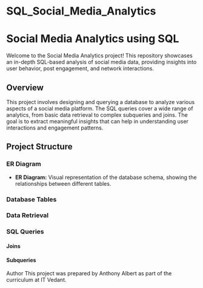 # SQL_Social_Media_Analytics
# Social Media Analytics using SQL
Welcome to the Social Media Analytics project! This repository showcases an in-depth SQL-based analysis of social media data, providing insights into user behavior, post engagement, and network interactions.
## Overview

This project involves designing and querying a database to analyze various aspects of a social media platform. The SQL queries cover a wide range of analytics, from basic data retrieval to complex subqueries and joins. The goal is to extract meaningful insights that can help in understanding user interactions and engagement patterns.

## Project Structure
### ER Diagram
- **ER Diagram:** Visual representation of the database schema, showing the relationships between different tables.

### Database Tables

### Data Retrieval

### SQL Queries

#### Joins

#### Subqueries

Author
This project was prepared by Anthony Albert as part of the curriculum at IT Vedant.
